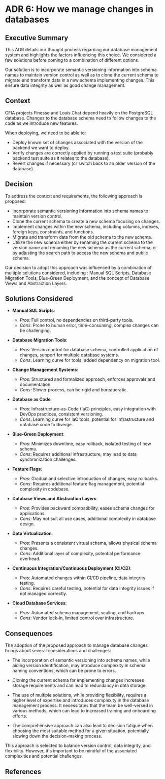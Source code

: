 # ADR 6: How we manage changes in databases

## Executive Summary

This ADR details our thought process regarding our database management system
and highlights the factors influencing this choice. We considered a few solutions
before coming to a combination of different options.

Our solution is to incorporate semantic versioning information into schema names
to maintain version control as well as to clone the current schema to migrate
and transform data in a new schema implementing changes. This ensure data
integrity as well as good change management.

## Context
CFIA projects Finesse and Louis Chat depend heavily on the PostgreSQL database.
Changes to the database schema need to follow changes to the code as we
introduce new features. 

When deploying, we need to be able to:

* Deploy known set of changes associated with the version of the backend we want
  to deploy.
* Verify changes are correctly applied by running a test suite (probably backend
  test suite as it relates to the database).
* Revert changes if necessary (or switch back to an older version of the
  database).

## Decision

To address the context and requirements, the following approach is proposed:

- Incorporate semantic versioning information into schema names to maintain
  version control.
- Clone the current schema to create a new schema focusing on changes.
- Implement changes within the new schema, including columns, indexes, foreign
  keys, constraints, and functions.
- Migrate and transform data from the old schema to the new schema.
- Utilize the new schema either by renaming the current schema to the version
  name and renaming the new schema as the current schema, or by adjusting the
  search path to access the new schema and public schema.

Our decision to adopt this approach was influenced by a combination of multiple
solutions considered, including : Manual SQL Scripts, Database Migration Tools,
Blue-Green Deployment, and the concept of Database Views and Abstraction Layers.

## Solutions Considered

- **Manual SQL Scripts**:
   - *Pros*: Full control, no dependencies on third-party tools.
   - *Cons*: Prone to human error, time-consuming, complex changes can be
     challenging.

- **Database Migration Tools**:
   - *Pros*: Version control for database schema, controlled application of
     changes, support for multiple database systems.
   - *Cons*: Learning curve for tools, added dependency on migration tool.

- **Change Management Systems**:
   - *Pros*: Structured and formalized approach, enforces approvals and
     documentation.
   - *Cons*: Slower process, can be rigid and bureaucratic.

- **Database as Code**:
   - *Pros*: Infrastructure-as-Code (IaC) principles, easy integration with
     DevOps practices, consistent versioning.
   - *Cons*: Learning curve for IaC tools, potential for infrastructure and
     database code to diverge.

- **Blue-Green Deployment**:
   - *Pros*: Minimizes downtime, easy rollback, isolated testing of new schema.
   - *Cons*: Requires additional infrastructure, may lead to data
     synchronization challenges.

- **Feature Flags**:
   - *Pros*: Gradual and selective introduction of changes, easy rollbacks.
   - *Cons*: Requires additional feature flag management, potential complexity
     in codebase.

- **Database Views and Abstraction Layers**:
   - *Pros*: Provides backward compatibility, eases schema changes for
     applications.
   - *Cons*: May not suit all use cases, additional complexity in database
     design.

- **Data Virtualization**:
    - *Pros*: Presents a consistent virtual schema, allows physical schema
      changes.
    - *Cons*: Additional layer of complexity, potential performance overhead.

- **Continuous Integration/Continuous Deployment (CI/CD)**:
    - *Pros*: Automated changes within CI/CD pipeline, data integrity testing.
    - *Cons*: Requires careful testing, potential for data integrity issues if
      not managed correctly.

- **Cloud Database Services**:
    - *Pros*: Automated schema management, scaling, and backups.
    - *Cons*: Vendor lock-in, limited control over infrastructure.

## Consequences

The adoption of the proposed approach to manage database changes brings about
several considerations and challenges:

- The incorporation of semantic versioning into schema names, while aiding
  version identification, may introduce complexity in schema naming conventions,
  which can be prone to errors.

- Cloning the current schema for implementing changes increases storage
  requirements and can lead to redundancy in data storage.

- The use of multiple solutions, while providing flexibility, requires a higher
  level of expertise and introduces complexity in the database management
  process. It necessitates that the team be well-versed in various methods,
  which can lead to increased training and onboarding efforts.

- The comprehensive approach can also lead to decision fatigue when choosing the
  most suitable method for a given situation, potentially slowing down the
  decision-making process.

This approach is selected to balance version control, data integrity, and
flexibility. However, it's important to be mindful of the associated
complexities and potential challenges.



## References
